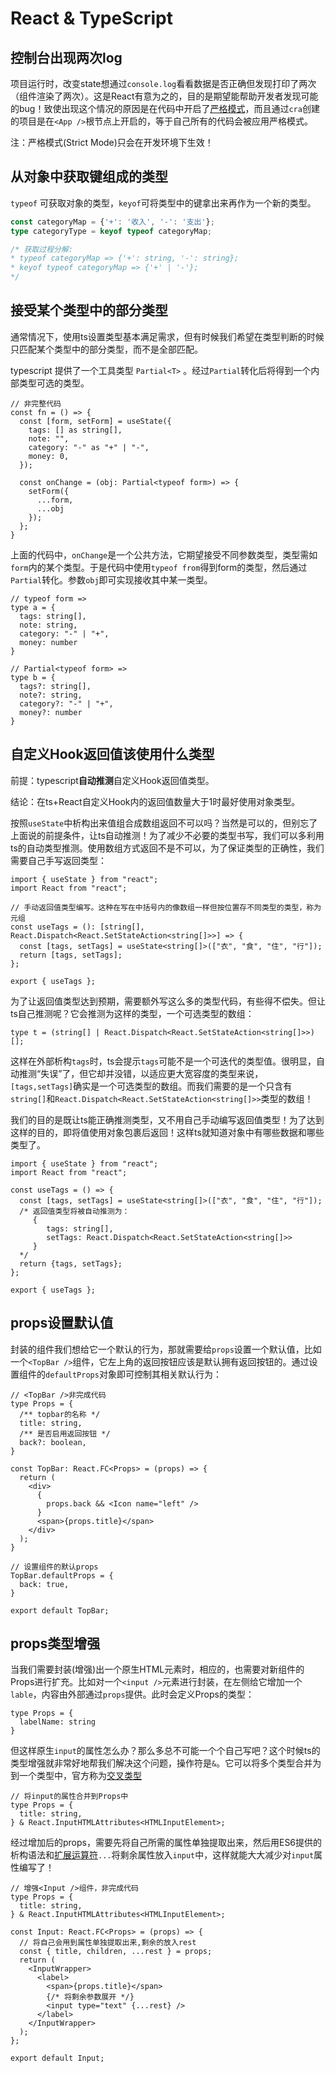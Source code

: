 # React & TypeScript

## 控制台出现两次log

项目运行时，改变state想通过`console.log`看看数据是否正确但发现打印了两次（组件渲染了两次）。这是React有意为之的，目的是期望能帮助开发者发现可能的bug！致使出现这个情况的原因是在代码中开启了[严格模式](https://zh-hans.reactjs.org/docs/strict-mode.html#detecting-unexpected-side-effects)，而且通过`cra`创建的项目是在`<App />`根节点上开启的，等于自己所有的代码会被应用严格模式。

注：严格模式(Strict Mode)只会在开发环境下生效！

## 从对象中获取键组成的类型

`typeof` 可获取对象的类型，`keyof`可将类型中的键拿出来再作为一个新的类型。

```ts
const categoryMap = {'+': '收入', '-': '支出'};
type categoryType = keyof typeof categoryMap;

/* 获取过程分解:
* typeof categoryMap => {'+': string, '-': string}; 
* keyof typeof categoryMap => {'+' | '-'};
*/

```

## 接受某个类型中的部分类型

通常情况下，使用ts设置类型基本满足需求，但有时候我们希望在类型判断的时候只匹配某个类型中的部分类型，而不是全部匹配。

typescript 提供了一个工具类型 `Partial<T>` 。经过`Partial`转化后将得到一个内部类型可选的类型。

```tsx
// 非完整代码
const fn = () => {
  const [form, setForm] = useState({
    tags: [] as string[],
    note: "",
    category: "-" as "+" | "-",
    money: 0,
  });

  const onChange = (obj: Partial<typeof form>) => {
    setForm({
      ...form,
      ...obj
    });
  };
}
```

上面的代码中，`onChange`是一个公共方法，它期望接受不同参数类型，类型需如`form`内的某个类型。于是代码中使用`typeof from`得到form的类型，然后通过`Partial`转化。参数`obj`即可实现接收其中某一类型。

```tsx
// typeof form => 
type a = {
  tags: string[],
  note: string,
  category: "-" | "+",
  money: number
}

// Partial<typeof form> =>
type b = {
  tags?: string[],
  note?: string,
  category?: "-" | "+",
  money?: number
}
```

## 自定义Hook返回值该使用什么类型

前提：typescript**自动推测**自定义Hook返回值类型。

结论：在ts+React自定义Hook内的返回值数量大于1时最好使用对象类型。

按照`useState`中析构出来值组合成数组返回不可以吗？当然是可以的，但别忘了上面说的前提条件，让ts自动推测！为了减少不必要的类型书写，我们可以多利用ts的自动类型推测。使用数组方式返回不是不可以，为了保证类型的正确性，我们需要自己手写返回类型：

```tsx {5}
import { useState } from "react";
import React from "react";

// 手动返回值类型编写。这种在写在中括号内的像数组一样但按位置存不同类型的类型，称为元组
const useTags = (): [string[], React.Dispatch<React.SetStateAction<string[]>>] => {
  const [tags, setTags] = useState<string[]>(["衣", "食", "住", "行"]);
  return [tags, setTags];
};

export { useTags };
```

为了让返回值类型达到预期，需要额外写这么多的类型代码，有些得不偿失。但让ts自己推测呢？它会推测为这样的类型，一个可选类型的数组：

```tsx
type t = (string[] | React.Dispatch<React.SetStateAction<string[]>>)[];
```

这样在外部析构`tags`时，ts会提示`tags`可能不是一个可迭代的类型值。很明显，自动推测“失误”了，但它却并没错，以适应更大宽容度的类型来说，`[tags,setTags]`确实是一个可选类型的数组。而我们需要的是一个只含有`string[]`和`React.Dispatch<React.SetStateAction<string[]>>`类型的数组！

我们的目的是既让ts能正确推测类型，又不用自己手动编写返回值类型！为了达到这样的目的，即将值使用对象包裹后返回！这样ts就知道对象中有哪些数据和哪些类型了。

```tsx {6-11}
import { useState } from "react";
import React from "react";

const useTags = () => {
  const [tags, setTags] = useState<string[]>(["衣", "食", "住", "行"]);
  /* 返回值类型将被自动推测为： 
     {
        tags: string[], 
        setTags: React.Dispatch<React.SetStateAction<string[]>>
     } 
  */
  return {tags, setTags};
};

export { useTags };
```

## props设置默认值

封装的组件我们想给它一个默认的行为，那就需要给`props`设置一个默认值，比如一个`<TopBar />`组件，它左上角的返回按钮应该是默认拥有返回按钮的。通过设置组件的`defaultProps`对象即可控制其相关默认行为：

```tsx {21-23}
// <TopBar />非完成代码
type Props = {
  /** topbar的名称 */
  title: string,
  /** 是否启用返回按钮 */
  back?: boolean,
}

const TopBar: React.FC<Props> = (props) => {
  return (
    <div>
      {
        props.back && <Icon name="left" />
      }
      <span>{props.title}</span>
    </div>
  );
}

// 设置组件的默认props
TopBar.defaultProps = {
  back: true,
}

export default TopBar;
```

## props类型增强

当我们需要封装(增强)出一个原生HTML元素时，相应的，也需要对新组件的Props进行扩充。比如对一个`<input />`元素进行封装，在左侧给它增加一个`lable`，内容由外部通过`props`提供。此时会定义Props的类型：

```tsx
type Props = {
  labelName: string
}
```

但这样原生`input`的属性怎么办？那么多总不可能一个个自己写吧？这个时候ts的类型增强就非常好地帮我们解决这个问题，操作符是`&`。它可以将多个类型合并为到一个类型中，官方称为[交叉类型](https://www.tslang.cn/docs/handbook/advanced-types.html)

```tsx
// 将input的属性合并到Props中
type Props = {
  title: string,
} & React.InputHTMLAttributes<HTMLInputElement>;
```

经过增加后的props，需要先将自己所需的属性单独提取出来，然后用ES6提供的析构语法和[扩展运算符](https://es6.ruanyifeng.com/#docs/object#%E6%89%A9%E5%B1%95%E8%BF%90%E7%AE%97%E7%AC%A6)`...`将剩余属性放入`input`中，这样就能大大减少对`input`属性编写了！

```tsx {8,14}
// 增强<Input />组件，非完成代码
type Props = {
  title: string,
} & React.InputHTMLAttributes<HTMLInputElement>;

const Input: React.FC<Props> = (props) => {
  // 将自己会用到属性单独提取出来,剩余的放入rest
  const { title, children, ...rest } = props;
  return (
    <InputWrapper>
      <label>
        <span>{props.title}</span>
        {/* 将剩余参数展开 */}
        <input type="text" {...rest} />
      </label>
    </InputWrapper>
  );
};

export default Input;
```
